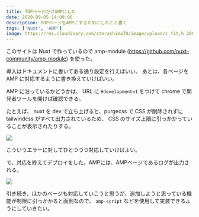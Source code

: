 ```yaml
---
title: TOPページだけAMPにした
date: 2020-09-05 14:00:00
description: TOPページをAMPにするためにしたこと書く
tags: ['Nuxt', 'AMP']
image: https://res.cloudinary.com/sterashima78/image/upload/c_fit,h_200,w_320,y_0/v1599282221/blog/amp_styfii.png
---
```


このサイトは Nuxt で作っているので amp-module (https://github.com/nuxt-community/amp-module) を使った。

導入はドキュメントに書いてある通り設定を行えばいい。
あとは、各ページを AMP に対応するように書き換えていけばいい。

AMP に沿っているかどうかは、 URL に `#development=1` をつけて chrome で開発者ツールを開けば確認できる。

たとえば、 nuxt を dev で立ち上げると、purgecss で CSS が削除されずに tailwindcss がすべて出力されているため、 CSS のサイズ上限に引っかかっていることが表示されたりする。


![](https://res.cloudinary.com/sterashima78/image/upload/v1599282672/blog/amp-error_mtxvp1.png)


こういうエラーに対してひとつづつ対応していけばよい。

で、対応を終えてデプロイをした。AMPには、AMPページであるログが出力される。

![](https://res.cloudinary.com/sterashima78/image/upload/v1599282236/blog/amp-log_fvx5ag.png)


引き続き、ほかのページも対応していこうと思うが、追加しようと思っている機能が制限に引っかかると面倒なので、 `amp-script` などを使用して実装できるようにしていきたい。